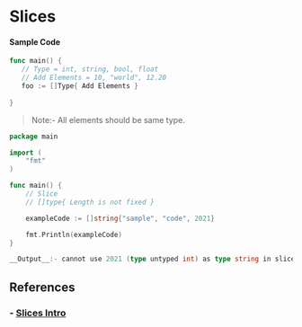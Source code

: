 # Slices 

#### Sample Code

```go
func main() {
   // Type = int, string, bool, float
   // Add Elements = 10, "world", 12.20
   foo := []Type{ Add Elements }  
   
}
```
> Note:- All elements should be same type. 

```go
package main

import (
	"fmt"
)

func main() {
	// Slice
	// []type{ Length is not fixed }

	exampleCode := []string{"sample", "code", 2021}

	fmt.Println(exampleCode)
}

__Output__:- cannot use 2021 (type untyped int) as type string in slice literal
```


## References

### - [Slices Intro](https://blog.golang.org/slices-intro)



